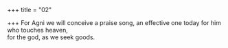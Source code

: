 +++
title = "02"

+++
For Agni we will conceive a praise song, an effective one today for him  who touches heaven,  
for the god, as we seek goods.  